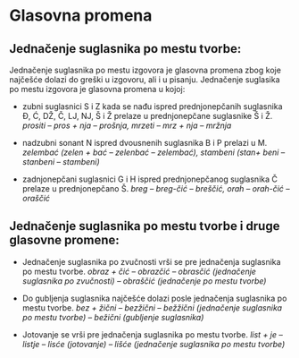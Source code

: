 # Glasovna promena

## Jednačenje suglasnika po mestu tvorbe:

Jednačenje suglasnika po mestu izgovora je glasovna promena zbog koje najčešće dolazi do greški u izgovoru, ali i u pisanju. Jednačenje suglasika po mestu izgovora je glasovna promena u kojoj: 

- zubni suglasnici  S i  Z kada se nađu ispred prednjonepčanih suglasnika Đ, Ć, DŽ, Č, LJ, NJ, Š i Ž prelaze u prednjonepčane suglasnike Š i Ž.
_prositi – pros + nja – prošnja, mrzeti – mrz + nja – mržnja_

- nadzubni sonant  N ispred dvousnenih suglasnika B i P prelazi u M.
_zelembać (zelen + bać –  zelenbać – zelembać), stambeni (stan+ beni –  stanbeni – stambeni)_

- zadnjonepčani suglasnici G i H ispred prednjonepčanog suglasnika Č prelaze u prednjonepčano Š.
_breg – breg-čić – breščić, orah – orah-čić – oraščić_


##  Jednačenje suglasnika po mestu tvorbe i druge glasovne promene:

- Jednačenje suglasnika po zvučnosti vrši se pre jednačenja suglasnika po mestu tvorbe.
_obraz + čić – obrazčić – obrasčić (jednačenje suglasnika po zvučnosti) – obraščić (jednačenje po mestu tvorbe)_

- Do gubljenja suglasnika najčešće dolazi posle jednačenja suglasnika po mestu tvorbe.
_bez + žični – bezžični – bežžični (jednačenje suglasnika po mestu tvorbe) – bežični (gubljenje suglasnika)_

- Jotovanje se vrši pre jednačenja suglasnika po mestu tvorbe.
_list + je – listje – lisće (jotovanje) – lišće (jednačenje suglasnika po mestu tvorbe)_
